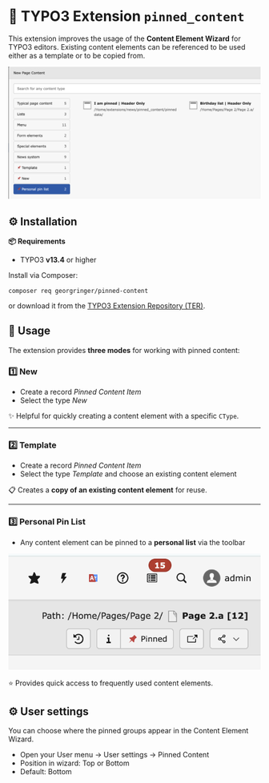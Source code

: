 # 📌 TYPO3 Extension `pinned_content`

This extension improves the usage of the **Content Element Wizard** for TYPO3 editors.
Existing content elements can be referenced to be used either as a template or to be copied from.

![Wizard](Resources/Public/Screenshot/wizard.png)


## ⚙️ Installation


**📦 Requirements**

- TYPO3 **v13.4** or higher

Install via Composer:

    composer req georgringer/pinned-content

or download it from the [TYPO3 Extension Repository (TER)](https://extensions.typo3.org/).

## 🚀 Usage

The extension provides **three modes** for working with pinned content:

### 1️⃣ New

- Create a record *Pinned Content Item*
- Select the type *New*

✨ Helpful for quickly creating a content element with a specific `CType`.

---

### 2️⃣ Template

- Create a record *Pinned Content Item*
- Select the type *Template* and choose an existing content element

📋 Creates a **copy of an existing content element** for reuse.

---

### 3️⃣ Personal Pin List

- Any content element can be pinned to a **personal list** via the toolbar

![Toolbar](Resources/Public/Screenshot/pin-toolbar.png)

⭐ Provides quick access to frequently used content elements.



## ⚙️ User settings

You can choose where the pinned groups appear in the Content Element Wizard.

- Open your User menu → User settings → Pinned Content
- Position in wizard: Top or Bottom
- Default: Bottom

